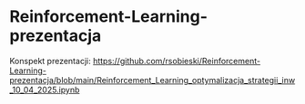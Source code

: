# Reinforcement-Learning-prezentacja

Konspekt prezentacji: https://github.com/rsobieski/Reinforcement-Learning-prezentacja/blob/main/Reinforcement_Learning_optymalizacja_strategii_inw_10_04_2025.ipynb
